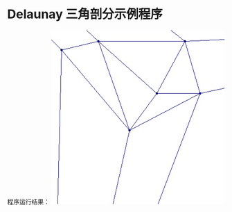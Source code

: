 # Delaunay 三角剖分示例程序
程序运行结果：
![delaunay.jpg](https://github.com/TianXiaoRui/delaunay/blob/master/images/delaunay%20tri.jpg)
